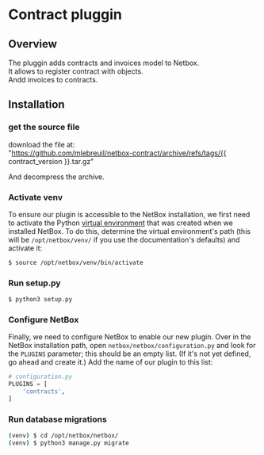 # Contract pluggin
## Overview
The pluggin adds contracts and invoices model to Netbox.  
It allows to register contract with objects.  
Andd invoices to contracts.  

## Installation
### get the source file  
download the file at:  
"https://github.com/mlebreuil/netbox-contract/archive/refs/tags/{{ contract_version }}.tar.gz"  

And decompress the archive.  

### Activate venv
To ensure our plugin is accessible to the NetBox installation, we first need to activate the Python [virtual environment](https://docs.python.org/3/library/venv.html) that was created when we installed NetBox. To do this, determine the virtual environment's path (this will be `/opt/netbox/venv/` if you use the documentation's defaults) and activate it:

```bash
$ source /opt/netbox/venv/bin/activate
```

### Run setup.py  

```bash
$ python3 setup.py
```

### Configure NetBox

Finally, we need to configure NetBox to enable our new plugin. Over in the NetBox installation path, open `netbox/netbox/configuration.py` and look for the `PLUGINS` parameter; this should be an empty list. (If it's not yet defined, go ahead and create it.) Add the name of our plugin to this list:

```python
# configuration.py
PLUGINS = [
    'contracts',
]
```
### Run database migrations

```bash
(venv) $ cd /opt/netbox/netbox/
(venv) $ python3 manage.py migrate
```
